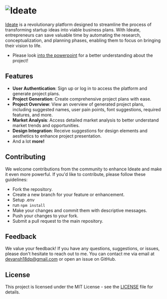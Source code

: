 # ![Ideate](https://gcdnb.pbrd.co/images/RKGI9k2eca2E.png)

[Ideate]() is a revolutionary platform designed to streamline the process of transforming startup ideas into viable business plans. With Ideate, entrepreneurs can save valuable time by automating the research, conceptualization, and planning phases, enabling them to focus on bringing their vision to life.

- Please look [into the powerpoint](https://docs.google.com/presentation/d/1XI6UhFaSZYkzytbJISvVJBu6VKF1qYrluEn5DxXKX9w/edit?usp=sharing) for a better understanding about the project!

## Features

- **User Authentication**: Sign up or log in to access the platform and generate project plans.
- **Project Generation**: Create comprehensive project plans with ease.
- **Project Overview**: View an overview of generated project plans, including suggested names, user pain points, font suggestions, required features, and more.
- **Market Analysis**: Access detailed market analysis to better understand market trends and opportunities.
- **Design Integration**: Receive suggestions for design elements and aesthetics to enhance project presentation.
- And a lot **more!**
## Contributing

We welcome contributions from the community to enhance Ideate and make it even more powerful. If you'd like to contribute, please follow these guidelines:

- Fork the repository.
- Create a new branch for your feature or enhancement.
- Setup .env
- run ```npm install```
- Make your changes and commit them with descriptive messages.
- Push your changes to your fork.
- Submit a pull request to the main repository.

## Feedback

We value your feedback! If you have any questions, suggestions, or issues, please don't hesitate to reach out to me. You can contact me via email at [devansh18dp@gmail.com](mailto:devansh18dp@gmail.com) or open an issue on GitHub.

## License

This project is licensed under the MIT License - see the [LICENSE](LICENSE) file for details.
